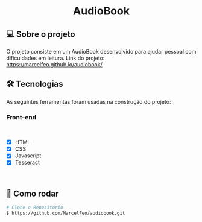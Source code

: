<h1 align="center">AudioBook
</h1>

## 💻 Sobre o projeto

O projeto consiste em um AudioBook desenvolvido para ajudar pessoal com dificuldades em leitura.
Link do projeto: https://marcelfeo.github.io/audiobook/

## 🛠 Tecnologias

As seguintes ferramentas foram usadas na construção do projeto:

### **Front-end**

<br>

- [x] HTML
- [x] CSS
- [x] Javascript
- [x] Tesseract

<br>

## 👷 Como rodar

```bash
# Clone o Repositório
$ https://github.com/MarcelFeo/audiobook.git
```
